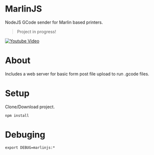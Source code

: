 # MarlinJS

NodeJS GCode sender for Marlin based printers.

> Project in progress!


[![Youtube Video](http://img.youtube.com/vi/2_Vu3mhyKgc/0.jpg)](http://www.youtube.com/watch?v=2_Vu3mhyKgc)

# About

Includes a web server for basic form post file upload to run .gcode files.

# Setup

Clone/Download project.
```
npm install
```

# Debuging
```
export DEBUG=marlinjs:*
```
